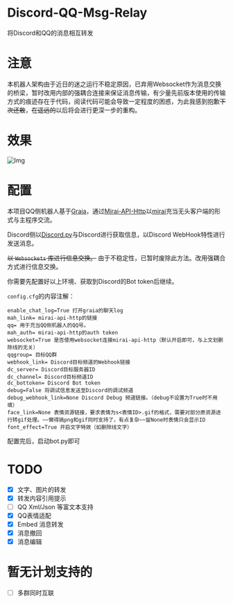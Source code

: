 # Discord-QQ-Msg-Relay
将Discord和QQ的消息相互转发
# 注意
本机器人架构由于近日的迷之运行不稳定原因，已弃用Websocket作为消息交换的桥梁，暂时改用内部的强耦合连接来保证消息传输，有少量先前版本使用的传输方式的痕迹存在于代码，阅读代码可能会导致一定程度的困惑，为此我感到抱歉~~下次还敢~~，~~在遥远的~~以后将会进行更深一步的重构。
# 效果
![Img](https://github.com/Teahouse-Studios/Discord-QQ-Msg-Relay/blob/main/20201117144204.png?raw=true)
# 配置
本项目QQ侧机器人基于[Graia](https://github.com/GraiaProject/Application)，通过[Mirai-API-Http](https://github.com/project-mirai/mirai-api-http)以[mirai](https://github.com/mamoe/mirai)充当无头客户端的形式与主程序交流。

Discord侧以[Discord.py](https://github.com/Rapptz/discord.py)与Discord进行获取信息，以Discord WebHook特性进行发送消息。

~~以 `Websockets` 库进行信息交换。~~ 由于不稳定性，已暂时废除此方法。改用强耦合方式进行信息交换。

你需要先配置好以上环境、获取到Discord的Bot token后继续。


`config.cfg`的内容注解：
```
enable_chat_log=True 打开graia的聊天log
mah_link= mirai-api-http的链接
qq= 用于充当QQ侧机器人的QQ号。
mah_auth= mirai-api-http的auth token
websocket=True 是否使用websocket连接mirai-api-http（默认开启即可，与上文划删除线的无关）
qqgroup= 目标QQ群
webhook_link= Discord目标频道的Webhook链接
dc_server= Discord目标服务器ID
dc_channel= Discord目标频道ID
dc_bottoken= Discord Bot token
debug=False 将调试信息发送至Discord的调试频道
debug_webhook_link=None Discord Debug 频道链接。（debug不设置为True时不用填）
face_link=None 表情资源链接，要求表情为s<表情ID>.gif的格式，需要对部分原资源进行转gif处理。~~懒得搞png和gif同时支持了，有点复杂~~留None时表情只会显示ID
font_effect=True 开启文字特效（如删除线文字）
```
配置完后，启动bot.py即可
# TODO
- [x] 文字、图片的转发
- [x] 转发内容引用提示
- [ ] QQ Xml/Json 等富文本支持
- [x] QQ表情适配
- [x] Embed 消息转发
- [x] 消息撤回
- [x] 消息编辑

# 暂无计划支持的
- [ ] 多群同时互联
